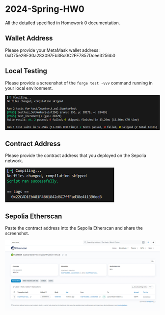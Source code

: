 # 2024-Spring-HW0

All the detailed specified in Homework 0 documentation.

## Wallet Address
Please provide your MetaMask wallet address:
0xD75e2BE30a283097Eb3Bc0C2FF7857Dcee3256b0

## Local Testing
Please provide a screenshot of the `forge test -vvv` command running in your local environment.

![Local Testing Screenshot](assets/forge_test.png)

## Contract Address
Please provide the contract address that you deployed on the Sepolia network.

![Contract address screenshot](assets/contract_address.png)

## Sepolia Etherscan
Paste the contract address into the Sepolia Etherscan and share the screenshot.

![Sepolia Etherscan screenshot](assets/Sepolia_Etherscan.png)